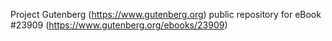 Project Gutenberg (https://www.gutenberg.org) public repository for eBook #23909 (https://www.gutenberg.org/ebooks/23909)
